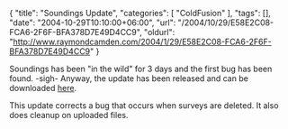 {
	"title": "Soundings Update",
	"categories": [
		"ColdFusion"
	],
	"tags": [],
	"date": "2004-10-29T10:10:00+06:00",
	"url": "/2004/10/29/E58E2C08-FCA6-2F6F-BFA378D7E49D4CC9",
	"oldurl": "http://www.raymondcamden.com/2004/1/29/E58E2C08-FCA6-2F6F-BFA378D7E49D4CC9"
}

Soundings has been "in the wild" for 3 days and the first bug has been found. -sigh- Anyway, the update has been released and can be downloaded <a href="http://www.camdenfamily.com/morpheus/downloads/soundingsupdate.zip">here</a>. 

This update corrects a bug that occurs when surveys are deleted. It also does cleanup on uploaded files.